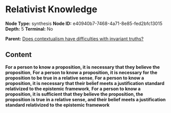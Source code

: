 # Relativist Knowledge

**Node Type:** synthesis
**Node ID:** e40940b7-7468-4a71-8e85-fed2bfc13015
**Depth:** 5
**Terminal:** No

**Parent:** [Does contextualism have difficulties with invariant truths?](does-contextualism-have-difficulties-with-invariant-truths-antithesis-9a1e9098-64a8-4956-bb8f-01d0f46e127e.md)

## Content

**For a person to know a proposition, it is necessary that they believe the proposition**, **For a person to know a proposition, it is necessary for the proposition to be true in a relative sense**, **For a person to know a proposition, it is necessary that their belief meets a justification standard relativized to the epistemic framework**, **For a person to know a proposition, it is sufficient that they believe the proposition, the proposition is true in a relative sense, and their belief meets a justification standard relativized to the epistemic framework**
